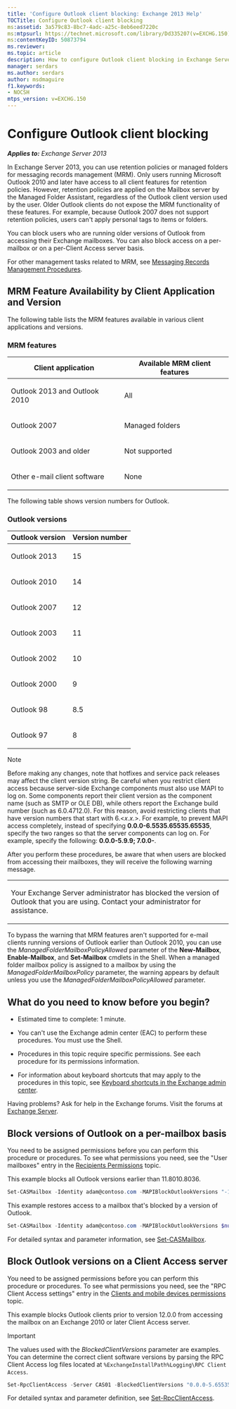 ```yaml
---
title: 'Configure Outlook client blocking: Exchange 2013 Help'
TOCTitle: Configure Outlook client blocking
ms:assetid: 3a579c83-8bc7-4adc-a25c-8eb6eed7220c
ms:mtpsurl: https://technet.microsoft.com/library/Dd335207(v=EXCHG.150)
ms:contentKeyID: 50873794
ms.reviewer: 
ms.topic: article
description: How to configure Outlook client blocking in Exchange Server
manager: serdars
ms.author: serdars
author: msdmaguire
f1.keywords:
- NOCSH
mtps_version: v=EXCHG.150
---
```


# Configure Outlook client blocking

_**Applies to:** Exchange Server 2013_

In Exchange Server 2013, you can use retention policies or managed folders for messaging records management (MRM). Only users running Microsoft Outlook 2010 and later have access to all client features for retention policies. However, retention policies are applied on the Mailbox server by the Managed Folder Assistant, regardless of the Outlook client version used by the user. Older Outlook clients do not expose the MRM functionality of these features. For example, because Outlook 2007 does not support retention policies, users can't apply personal tags to items or folders.

You can block users who are running older versions of Outlook from accessing their Exchange mailboxes. You can also block access on a per-mailbox or on a per-Client Access server basis.

For other management tasks related to MRM, see [Messaging Records Management Procedures](/office365/securitycompliance/inactive-mailboxes-in-office-365).

## MRM Feature Availability by Client Application and Version

The following table lists the MRM features available in various client applications and versions.

### MRM features

<table>
<colgroup>
<col/>
<col/>
</colgroup>
<thead>
<tr class="header">
<th>Client application</th>
<th>Available MRM client features</th>
</tr>
</thead>
<tbody>
<tr class="odd">
<td><p>Outlook 2013 and Outlook 2010</p></td>
<td><p>All</p></td>
</tr>
<tr class="even">
<td><p>Outlook 2007</p></td>
<td><p>Managed folders</p></td>
</tr>
<tr class="odd">
<td><p>Outlook 2003 and older</p></td>
<td><p>Not supported</p></td>
</tr>
<tr class="even">
<td><p>Other e-mail client software</p></td>
<td><p>None</p></td>
</tr>
</tbody>
</table>

The following table shows version numbers for Outlook.

### Outlook versions

<table>
<colgroup>
<col/>
<col/>
</colgroup>
<thead>
<tr class="header">
<th>Outlook version</th>
<th>Version number</th>
</tr>
</thead>
<tbody>
<tr class="odd">
<td><p>Outlook 2013</p></td>
<td><p>15</p></td>
</tr>
<tr class="even">
<td><p>Outlook 2010</p></td>
<td><p>14</p></td>
</tr>
<tr class="odd">
<td><p>Outlook 2007</p></td>
<td><p>12</p></td>
</tr>
<tr class="even">
<td><p>Outlook 2003</p></td>
<td><p>11</p></td>
</tr>
<tr class="odd">
<td><p>Outlook 2002</p></td>
<td><p>10</p></td>
</tr>
<tr class="even">
<td><p>Outlook 2000</p></td>
<td><p>9</p></td>
</tr>
<tr class="odd">
<td><p>Outlook 98</p></td>
<td><p>8.5</p></td>
</tr>
<tr class="even">
<td><p>Outlook 97</p></td>
<td><p>8</p></td>
</tr>
</tbody>
</table>

> [!NOTE]
> Before making any changes, note that hotfixes and service pack releases may affect the client version string. Be careful when you restrict client access because server-side Exchange components must also use MAPI to log on. Some components report their client version as the component name (such as SMTP or OLE&nbsp;DB), while others report the Exchange build number (such as 6.0.4712.0). For this reason, avoid restricting clients that have version numbers that start with 6.&lt;<EM>x</EM>.<EM>x</EM>.&gt;. For example, to prevent MAPI access completely, instead of specifying <STRONG>0.0.0-6.5535.65535.65535</STRONG>, specify the two ranges so that the server components can log on. For example, specify the following: <STRONG>0.0.0-5.9.9; 7.0.0-</STRONG>.

After you perform these procedures, be aware that when users are blocked from accessing their mailboxes, they will receive the following warning message.

<table>
<colgroup>
<col/>
</colgroup>
<tbody>
<tr class="odd">
<td><p>Your Exchange Server administrator has blocked the version of Outlook that you are using. Contact your administrator for assistance.</p></td>
</tr>
</tbody>
</table>

To bypass the warning that MRM features aren't supported for e-mail clients running versions of Outlook earlier than Outlook 2010, you can use the *ManagedFolderMailboxPolicyAllowed* parameter of the **New-Mailbox**, **Enable-Mailbox**, and **Set-Mailbox** cmdlets in the Shell. When a managed folder mailbox policy is assigned to a mailbox by using the *ManagedFolderMailboxPolicy* parameter, the warning appears by default unless you use the *ManagedFolderMailboxPolicyAllowed* parameter.

## What do you need to know before you begin?

- Estimated time to complete: 1 minute.

- You can't use the Exchange admin center (EAC) to perform these procedures. You must use the Shell.

- Procedures in this topic require specific permissions. See each procedure for its permissions information.

- For information about keyboard shortcuts that may apply to the procedures in this topic, see [Keyboard shortcuts in the Exchange admin center](keyboard-shortcuts-in-the-exchange-admin-center-2013-help.md).

Having problems? Ask for help in the Exchange forums. Visit the forums at [Exchange Server](https://social.technet.microsoft.com/forums/office/home?category=exchangeserver).

## Block versions of Outlook on a per-mailbox basis

You need to be assigned permissions before you can perform this procedure or procedures. To see what permissions you need, see the "User mailboxes" entry in the [Recipients Permissions](recipients-permissions-exchange-2013-help.md) topic.

This example blocks all Outlook versions earlier than 11.8010.8036.

```powershell
Set-CASMailbox -Identity adam@contoso.com -MAPIBlockOutlookVersions "-11.8010.8036"
```

This example restores access to a mailbox that's blocked by a version of Outlook.

```powershell
Set-CASMailbox -Identity adam@contoso.com -MAPIBlockOutlookVersions $null
```

For detailed syntax and parameter information, see [Set-CASMailbox](/powershell/module/exchange/Set-CASMailbox).

## Block Outlook versions on a Client Access server

You need to be assigned permissions before you can perform this procedure or procedures. To see what permissions you need, see the "RPC Client Access settings" entry in the [Clients and mobile devices permissions](clients-and-mobile-devices-permissions-exchange-2013-help.md) topic.

This example blocks Outlook clients prior to version 12.0.0 from accessing the mailbox on an Exchange 2010 or later Client Access server.

> [!IMPORTANT]
> The values used with the <EM>BlockedClientVersions</EM> parameter are examples. You can determine the correct client software versions by parsing the RPC Client Access log files located at <CODE>%ExchangeInstallPath%Logging\RPC Client Access</CODE>.

```powershell
Set-RpcClientAccess -Server CAS01 -BlockedClientVersions "0.0.0-5.65535.65535;7.0.0;8.02.4-11.65535.65535"
```

For detailed syntax and parameter definition, see [Set-RpcClientAccess](/powershell/module/exchange/Set-RpcClientAccess).
